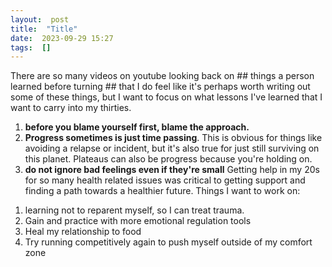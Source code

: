 ```yaml
---
layout:  post
title:  "Title"
date:  2023-09-29 15:27
tags:  []  
---
```

There are so many videos on youtube looking back on ## things a person learned before turning ## that I do feel like it's perhaps worth writing out some of these things, but I want to focus on what lessons I've learned that I want to carry into my thirties. 

1) **before you blame yourself first, blame the approach.** 
2) **Progress sometimes is just time passing**. This is obvious for things like avoiding a relapse or incident, but it's also true for just still surviving on this planet. Plateaus can also be progress because you're holding on. 
3) **do not ignore bad feelings even if they're small** Getting help in my 20s for so many health related issues was critical to getting support and finding a path towards a healthier future. 
Things I want to work on:
1. learning not to reparent myself, so I can treat trauma.
2. Gain and practice with more emotional regulation tools
3. Heal my relationship to food
4. Try running competitively again to push myself outside of my comfort zone